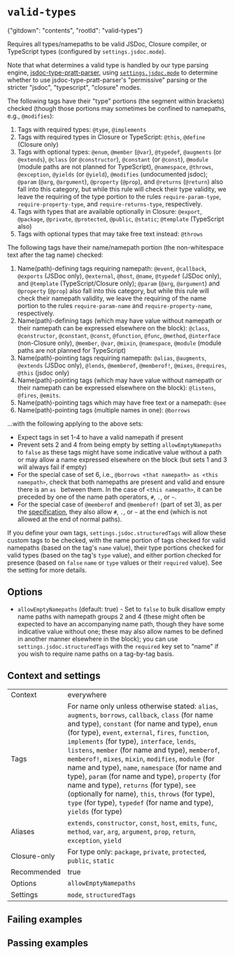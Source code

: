 # `valid-types`

{"gitdown": "contents", "rootId": "valid-types"}

Requires all types/namepaths to be valid JSDoc, Closure compiler, or
TypeScript types (configured by `settings.jsdoc.mode`).

Note that what determines a valid type is handled by
our type parsing engine, [jsdoc-type-pratt-parser](https://github.com/jsdoc-type-pratt-parser/jsdoc-type-pratt-parser),
using [`settings.jsdoc.mode`](../#settings-mode) to
determine whether to use jsdoc-type-pratt-parser's "permissive" parsing or
the stricter "jsdoc", "typescript", "closure" modes.

The following tags have their "type" portions (the segment within brackets)
checked (though those portions may sometimes be confined to namepaths,
e.g., `@modifies`):

1. Tags with required types: `@type`, `@implements`
1. Tags with required types in Closure or TypeScript: `@this`,
    `@define` (Closure only)
1. Tags with optional types: `@enum`, `@member` (`@var`), `@typedef`,
  `@augments` (or `@extends`), `@class` (or `@constructor`), `@constant`
  (or `@const`), `@module` (module paths are not planned for TypeScript),
  `@namespace`, `@throws`, `@exception`, `@yields` (or `@yield`),
  `@modifies` (undocumented jsdoc); `@param` (`@arg`, `@argument`),
  `@property` (`@prop`), and `@returns` (`@return`) also fall into this
  category, but while this rule will check their type validity, we leave
  the requiring of the type portion to the rules `require-param-type`,
  `require-property-type`, and `require-returns-type`, respectively.
1. Tags with types that are available optionally in Closure: `@export`,
    `@package`, `@private`, `@protected`, `@public`, `@static`;
    `@template` (TypeScript also)
1. Tags with optional types that may take free text instead: `@throws`

The following tags have their name/namepath portion (the non-whitespace
text after the tag name) checked:

1. Name(path)-defining tags requiring namepath: `@event`, `@callback`,
    `@exports` (JSDoc only),
    `@external`, `@host`, `@name`, `@typedef` (JSDoc only), and `@template`
    (TypeScript/Closure only); `@param` (`@arg`, `@argument`) and `@property`
    (`@prop`) also fall into this category, but while this rule will check
    their namepath validity, we leave the requiring of the name portion
    to the rules `require-param-name` and `require-property-name`,
    respectively.
1. Name(path)-defining tags (which may have value without namepath or their
    namepath can be expressed elsewhere on the block):
    `@class`, `@constructor`, `@constant`, `@const`, `@function`, `@func`,
    `@method`, `@interface` (non-Closure only), `@member`, `@var`,
    `@mixin`, `@namespace`, `@module` (module paths are not planned for
    TypeScript)
1. Name(path)-pointing tags requiring namepath: `@alias`, `@augments`,
    `@extends` (JSDoc only), `@lends`, `@memberof`, `@memberof!`, `@mixes`, `@requires`, `@this`
    (jsdoc only)
1. Name(path)-pointing tags (which may have value without namepath or their
    namepath can be expressed elsewhere on the block): `@listens`, `@fires`,
    `@emits`.
1. Name(path)-pointing tags which may have free text or a namepath: `@see`
1. Name(path)-pointing tags (multiple names in one): `@borrows`

...with the following applying to the above sets:

- Expect tags in set 1-4 to have a valid namepath if present
- Prevent sets 2 and 4 from being empty by setting `allowEmptyNamepaths` to
  `false` as these tags might have some indicative value without a path
  or may allow a name expressed elsewhere on the block (but sets 1 and 3 will
  always fail if empty)
- For the special case of set 6, i.e.,
  `@borrows <that namepath> as <this namepath>`,
  check that both namepaths are present and valid and ensure there is an `as `
  between them. In the case of `<this namepath>`, it can be preceded by
  one of the name path operators, `#`, `.`, or `~`.
- For the special case of `@memberof` and `@memberof!` (part of set 3), as
   per the [specification](https://jsdoc.app/tags-memberof.html), they also
   allow `#`, `.`, or `~` at the end (which is not allowed at the end of
   normal paths).

If you define your own tags, `settings.jsdoc.structuredTags` will allow
these custom tags to be checked, with the name portion of tags checked for
valid namepaths (based on the tag's `name` value), their type portions checked
for valid types (based on the tag's `type` value), and either portion checked
for presence (based on `false` `name` or `type` values or their `required`
value). See the setting for more details.

## Options

- `allowEmptyNamepaths` (default: true) - Set to `false` to bulk disallow
  empty name paths with namepath groups 2 and 4 (these might often be
  expected to have an accompanying name path, though they have some
  indicative value without one; these may also allow names to be defined
  in another manner elsewhere in the block); you can use
  `settings.jsdoc.structuredTags` with the `required` key set to "name" if you
  wish to require name paths on a tag-by-tag basis.

## Context and settings

|||
|---|---|
|Context|everywhere|
|Tags|For name only unless otherwise stated: `alias`, `augments`, `borrows`, `callback`, `class` (for name and type), `constant` (for name and type), `enum` (for type), `event`, `external`, `fires`, `function`, `implements` (for type), `interface`, `lends`, `listens`, `member` (for name and type),  `memberof`, `memberof!`, `mixes`, `mixin`, `modifies`, `module` (for name and type), `name`, `namespace` (for name and type), `param` (for name and type), `property` (for name and type), `returns` (for type), `see` (optionally for name), `this`, `throws` (for type), `type` (for type), `typedef` (for name and type), `yields` (for type)|
|Aliases|`extends`, `constructor`, `const`, `host`, `emits`, `func`, `method`, `var`, `arg`, `argument`, `prop`, `return`, `exception`, `yield`|
|Closure-only|For type only: `package`, `private`, `protected`, `public`, `static`|
|Recommended|true|
|Options|`allowEmptyNamepaths`|
|Settings|`mode`, `structuredTags`|

## Failing examples

<!-- assertions-failing validTypes -->

## Passing examples

<!-- assertions-passing validTypes -->
